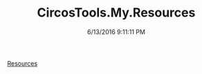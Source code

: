 ﻿---
title: CircosTools.My.Resources
date: 6/13/2016 9:11:11 PM
---

[Resources](T-CircosTools.My.Resources.Resources.html)
